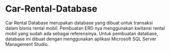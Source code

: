 # Car-Rental-Database
Car Rental Database merupakan database yang dibuat untuk transaksi dalam bisnis rental mobil.
Pembuatan ERD nya menggunakan kwitansi rental mobil yang sudah ada sebagai referensinya.
Untuk pembuatan database, database ini dibuat dengan menggunakan aplikasi Microsoft SQL Server Management Studio.
